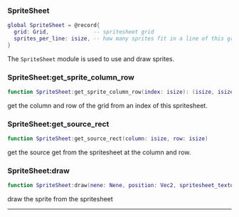 ### SpriteSheet

```lua
global SpriteSheet = @record{
  grid: Grid,              -- spritesheet grid
  sprites_per_line: isize, -- how many sprites fit in a line of this grid
}
```

The `SpriteSheet` module is used to use and draw sprites.

### SpriteSheet:get_sprite_column_row

```lua
function SpriteSheet:get_sprite_column_row(index: isize): (isize, isize)
```

get the column and row of the grid from an index of this spritesheet.

### SpriteSheet:get_source_rect

```lua
function SpriteSheet:get_source_rect(column: isize, row: isize)
```

get the source get from the spritesheet at the column and row.

### SpriteSheet:draw

```lua
function SpriteSheet:draw(nene: Nene, position: Vec2, spritesheet_texture: Texture, sprite_index: isize, color: facultative(Color))
```

draw the sprite from the spritesheet

---
